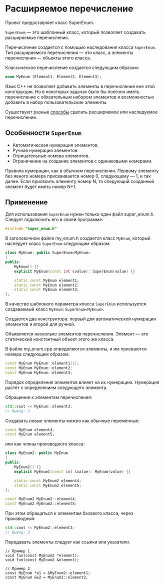 # Расширяемое перечисление

Проект предоставляет класс SuperEnum.

```SuperEnum``` — это шаблонный класс, который позволяет создавать расширяемые перечисления.

Перечисление создается с помощью наследования класса ```SuperEnum```. Тип расширяемого перечисления — это класс, а элементы перечисления — объекты этого класса.

Классическое перечисление создается следующим образом:

```cpp
enum MyEnum {Element1, Element2, Element3};
```

Язык C++ не позволяет добавить элементы в перечисление вне этой конструкции. Но в некоторых задачах было бы полезно иметь перечисление с обязательным набором элементов и возможностью добавить в набор пользовательские элементы.

Существуют разные [способы](https://stackoverflow.com/questions/644629/base-enum-class-inheritance) сделать расширяемое или наследуемое перечисление.


## Особенности ```SuperEnum```

* Автоматическая нумерация элементов.
* Ручная нумерация элементов.
* Отрицательные номера элементов.
* Ограничение на создание элементов с одинаковыми номерами.

Правила нумерации, как в обычном перечислении. Первому элементу без явного номера присваивается номер 0, следующему — 1, и так далее. Если присвоить элементу номер N, то следующий созданный элемент будет иметь номер N+1.

## Применение

Для использования ```SuperEnum``` нужен только один файл super_enum.h. Следует подключить его в своей программе:

```cpp
#include "super_enum.h"
```

В заголовочном файле my_enum.h создается класс ```MyEnum```, который наследует класс ```SuperEnum``` следующим образом:

```cpp
class MyEnum: public SuperEnum<MyEnum>
{
public:
    MyEnum() {}
    explicit MyEnum(const int &value): SuperEnum(value) {}

    static const MyEnum element1;
    static const MyEnum element2;
    static const MyEnum element3;
};
```

В качестве шаблоного параметра класса ```SuperEnum``` используется создаваемый класс ```MyEnum```: ```SuperEnum<MyEnum>```.

Создается два конструктора: первый для автоматической нумерации элементов и второй для ручной.

Объявляется несколько элементов перечисления. Элемент — это статический константный объект этого же класса.

В файле my_enum.cpp определяются элементы, и им присваются номера следующим образом.

```cpp
const MyEnum MyEnum::element1(1);
const MyEnum MyEnum::element2;
const MyEnum MyEnum::element3;
```

Порядок определения элементов влияет на их нумерацию. Нумерация растет с определением следующего элемента.

Обращение к элементам перечисления:

```cpp
std::cout << MyEnum::element3;
// Вывод: 3
```

Создавать новые элементы можно как обычные переменные:

``` cpp
const MyEnum element4;
const MyEnum element5;
````

или как члены производного класса:

```cpp
class MyEnum2: public MyEnum
{
public:
    MyEnum2() {}
    explicit MyEnum1(const int &value): MyEnum(value) {}

    static const MyEnum2 element4;
    static const MyEnum2 element5;
};

const MyEnum2 MyEnum2::element4;
const MyEnum2 MyEnum2::element5;
```

При этом обращаться к элементам базового класса, через производный:

```cpp
std::cout << MyEnum2::element3;
// Вывод: 3
```

Передавать элементы следует как ссылки или указатели.

```
// Пример 1
void fun(const MyEnum2 *element);
void fun(const MyEnum2 &element);

// Пример 2
const MyEnum *e1 = &MyEnum2::element1;
const MyEnum &e2 = MyEnum2::element2;
```
